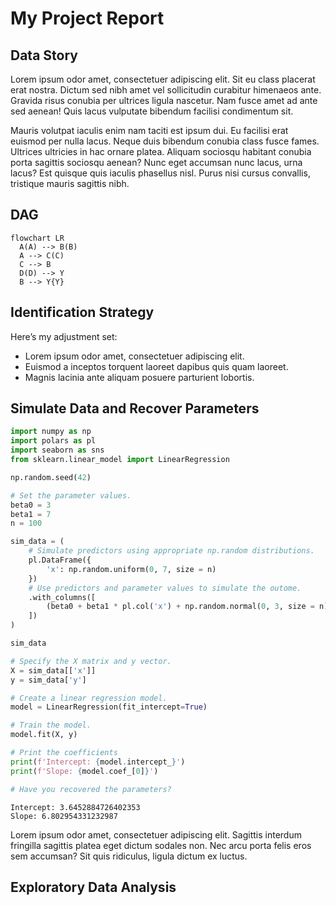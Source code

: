 # My Project Report


## Data Story

Lorem ipsum odor amet, consectetuer adipiscing elit. Sit eu class
placerat erat nostra. Dictum sed nibh amet vel sollicitudin curabitur
himenaeos ante. Gravida risus conubia per ultrices ligula nascetur. Nam
fusce amet ad ante sed aenean! Quis lacus vulputate bibendum facilisi
condimentum sit.

Mauris volutpat iaculis enim nam taciti est ipsum dui. Eu facilisi erat
euismod per nulla lacus. Neque duis bibendum conubia class fusce fames.
Ultrices ultricies in hac ornare platea. Aliquam sociosqu habitant
conubia porta sagittis sociosqu aenean? Nunc eget accumsan nunc lacus,
urna lacus? Est quisque quis iaculis phasellus nisl. Purus nisi cursus
convallis, tristique mauris sagittis nibh.

## DAG

``` mermaid
flowchart LR
  A(A) --> B(B)
  A --> C(C)
  C --> B
  D(D) --> Y
  B --> Y{Y}
```

## Identification Strategy

Here’s my adjustment set:

- Lorem ipsum odor amet, consectetuer adipiscing elit.
- Euismod a inceptos torquent laoreet dapibus quis quam laoreet.
- Magnis lacinia ante aliquam posuere parturient lobortis.

## Simulate Data and Recover Parameters

``` python
import numpy as np
import polars as pl
import seaborn as sns
from sklearn.linear_model import LinearRegression

np.random.seed(42)

# Set the parameter values.
beta0 = 3
beta1 = 7
n = 100

sim_data = (
    # Simulate predictors using appropriate np.random distributions.
    pl.DataFrame({
        'x': np.random.uniform(0, 7, size = n)
    })
    # Use predictors and parameter values to simulate the outome.
    .with_columns([
        (beta0 + beta1 * pl.col('x') + np.random.normal(0, 3, size = n)).alias('y')
    ])
)

sim_data

# Specify the X matrix and y vector.
X = sim_data[['x']]
y = sim_data['y']

# Create a linear regression model.
model = LinearRegression(fit_intercept=True)

# Train the model.
model.fit(X, y)

# Print the coefficients
print(f'Intercept: {model.intercept_}')
print(f'Slope: {model.coef_[0]}')

# Have you recovered the parameters?
```

    Intercept: 3.6452884726402353
    Slope: 6.802954331232987

Lorem ipsum odor amet, consectetuer adipiscing elit. Sagittis interdum
fringilla sagittis platea eget dictum sodales non. Nec arcu porta felis
eros sem accumsan? Sit quis ridiculus, ligula dictum ex luctus.

## Exploratory Data Analysis
